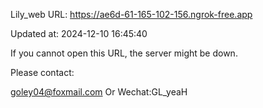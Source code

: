 Lily_web URL: https://ae6d-61-165-102-156.ngrok-free.app

Updated at: 2024-12-10 16:45:40

If you cannot open this URL, the server might be down.

Please contact: 

goley04@foxmail.com Or Wechat:GL_yeaH